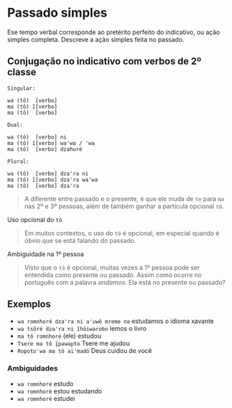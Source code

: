 # Passado simples

Ese tempo verbal corresponde ao pretérito perfeito do indicativo, ou ação simples completa. Descreve a ação simples feita no passado.

## Conjugação no indicativo com verbos de 2º classe

```text
Singular:

wa (tô)  [verbo]
ma (tô) ĩ[verbo]
ma (tô)  [verbo]

Dual:

wa (tô)  [verbo] ni 
ma (tô) ĩ[verbo] waꞌwa / ꞌwa
ma (tô)  [verbo] dzahuré

Plural:

wa (tô)  [verbo] dzaꞌra ni 
ma (tô) ĩ[verbo] dzaꞌra waꞌwa
ma (tô)  [verbo] dzaꞌra
```

> A diferente entre passado e o presente, é que ele muda de `te` para `ma` nas 2º e 3º pessoas, além de também ganhar a partícula opcional `tô`.

Uso opcional do `tô`

> Em muitos contextos, o uso do `tô` é opcional, em especial quando é óbvio que se está falando do passado.

Ambiguidade na 1º pessoa

> Visto que o `tô` é opcional, muitas vezes a 1º pessoa pode ser entendida como presente ou passado. Assim como ocorre no português com a palavra *andamos*. Ela está no presente ou passado?

## Exemplos

- `wa romnhoré dzaꞌra ni aꞌuwẽ mreme na` estudamos o idioma xavante
- `wa tsõré dzaꞌra ni ĩhöiwarobo` lemos o livro
- `ma tô romnhoré` (ele) estudou
- `Tsere ma tô ĩ̱pawapto` Tsere me ajudou
- `Ropotoꞌwa ma tô aiꞌmadö` Deus cuidou de você

### Ambiguidades

- `wa romnhoré` estudo
- `wa romnhoré` estou estudando
- `wa romnhoré` estudei
